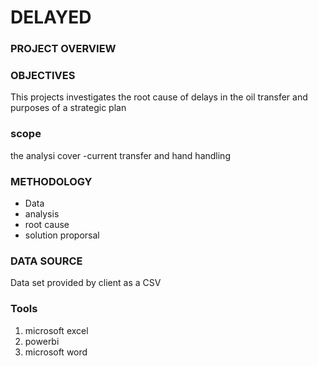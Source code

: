 # DELAYED

### PROJECT OVERVIEW

### OBJECTIVES

This projects investigates the root cause of delays in the oil transfer and purposes of a strategic plan

### scope
the analysi cover
-current transfer and hand handling


### METHODOLOGY
- Data
- analysis
- root cause
- solution proporsal

### DATA SOURCE
  Data set provided by client as a CSV

### Tools
1. microsoft excel
2. powerbi
3. microsoft word
  
